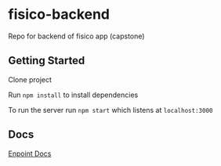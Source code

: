 # fisico-backend

Repo for backend of fisico app (capstone)

## Getting Started

Clone project

Run `npm install` to install dependencies

To run the server run `npm start` which listens at `localhost:3000`

## Docs

[Enpoint Docs](routes/Routes.md)
